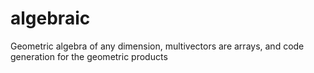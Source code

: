 # algebraic
Geometric algebra of any dimension, multivectors are arrays, and code generation for the geometric products

